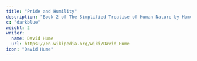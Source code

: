```yaml
---
title: "Pride and Humility"
description: "Book 2 of The Simplified Treatise of Human Nature by Hume"
c: "darkblue"
weight: 2
writer:
  name: David Hume
  url: https://en.wikipedia.org/wiki/David_Hume
icon: "David Hume"
---
```

